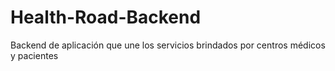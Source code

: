 # Health-Road-Backend
Backend de aplicación que une los servicios brindados por centros médicos y pacientes
